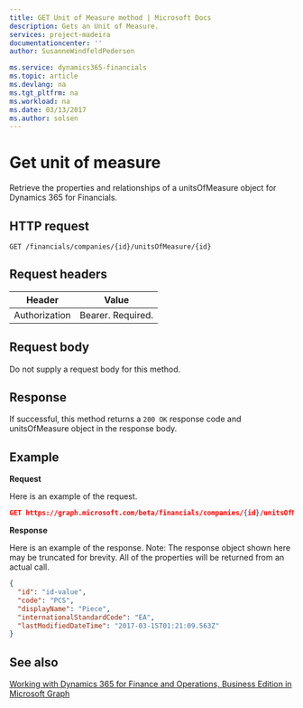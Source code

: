 ```yaml
---
title: GET Unit of Measure method | Microsoft Docs
description: Gets an Unit of Measure.
services: project-madeira
documentationcenter: ''
author: SusanneWindfeldPedersen

ms.service: dynamics365-financials
ms.topic: article
ms.devlang: na
ms.tgt_pltfrm: na
ms.workload: na
ms.date: 03/13/2017
ms.author: solsen
---
```


# Get unit of measure
Retrieve the properties and relationships of a unitsOfMeasure object for Dynamics 365 for Financials.

## HTTP request

```
GET /financials/companies/{id}/unitsOfMeasure/{id}
```

## Request headers
|Header|Value|
|------|-----|
|Authorization  |Bearer. Required. |

## Request body
Do not supply a request body for this method.

## Response
If successful, this method returns a ```200 OK``` response code and unitsOfMeasure object in the response body.

## Example

**Request**

Here is an example of the request.
```json
GET https://graph.microsoft.com/beta/financials/companies/{id}/unitsOfMeasure/{id}
```

**Response**

Here is an example of the response. Note: The response object shown here may be truncated for brevity. All of the properties will be returned from an actual call.

```json
{
  "id": "id-value",
  "code": "PCS",
  "displayName": "Piece",
  "internationalStandardCode": "EA",
  "lastModifiedDateTime": "2017-03-15T01:21:09.563Z"
}
```


## See also
[Working with Dynamics 365 for Finance and Operations, Business Edition in Microsoft Graph](../resources/dynamics_overview.md) 